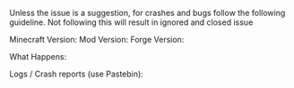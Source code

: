 Unless the issue is a suggestion, for crashes and bugs follow the following guideline. Not following this will result in ignored and closed issue

Minecraft Version:
Mod Version:
Forge Version:

What Happens:

Logs / Crash reports (use Pastebin):

